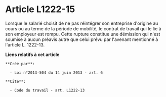 # Article L1222-15

Lorsque le salarié choisit de ne pas réintégrer son entreprise d'origine au cours ou au terme de la période de mobilité, le
contrat de travail qui le lie à son employeur est rompu. Cette rupture constitue une démission qui n'est soumise à aucun
préavis autre que celui prévu par l'avenant mentionné à l'article L. 1222-13.

**Liens relatifs à cet article**

	**Créé par**:

	  - Loi n°2013-504 du 14 juin 2013 - art. 6

	**Cite**:

	  - Code du travail - art. L1222-13
